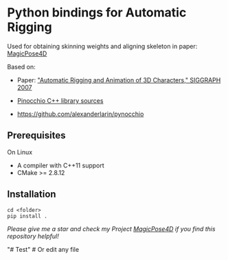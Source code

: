 # Python bindings for Automatic Rigging

Used for obtaining skinning weights and aligning skeleton in paper: [MagicPose4D](https://github.com/haoz19/MagicPose4D)

Based on:

* Paper: ["Automatic Rigging and Animation of 3D Characters," SIGGRAPH 2007](http://people.csail.mit.edu/ibaran/papers/2007-SIGGRAPH-Pinocchio.pdf)

* [Pinocchio C++ library sources](https://github.com/elrond79/Pinocchio)

* https://github.com/alexanderlarin/pynocchio


Prerequisites
-------------
On Linux

* A compiler with C++11 support
* CMake >= 2.8.12

Installation
------------
    cd <folder>
    pip install .
    
*Please give me a star and check my Project [MagicPose4D](https://github.com/haoz19/MagicPose4D) if you find this repository helpful!*






"# Test"   # Or edit any file
